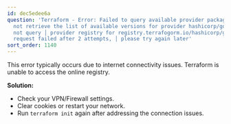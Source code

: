 ```yaml
---
id: dec5edee6a
question: 'Terraform - Error: Failed to query available provider packages │ Could
  not retrieve the list of available versions for provider hashicorp/google: could
  not query │ provider registry for registry.terrafogorm.io/hashicorp/google: the
  request failed after 2 attempts, │ please try again later'
sort_order: 1140
---
```


This error typically occurs due to internet connectivity issues. Terraform is unable to access the online registry.

**Solution:**

- Check your VPN/Firewall settings.
- Clear cookies or restart your network.
- Run `terraform init` again after addressing the connection issues.